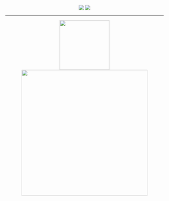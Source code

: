 <p align = "center">
  <a href = "mailto:riansouza0@gmail.com"><img src="https://img.shields.io/badge/-Gmail-%23333?style=for-the-badge&logo=gmail&logoColor=white" target="_blank"></a>
  <a href="https://www.linkedin.com/in/riansouza/" target="_blank"><img src="https://img.shields.io/badge/-LinkedIn-%230077B5?style=for-the-badge&logo=linkedin&logoColor=white" target="_blank"></a> 
 </p>

---
<p align = "center">
  <img height="158em" src="https://github-readme-stats.vercel.app/api/top-langs/?username=idkrian&layout=compact&langs_count=7&theme=dark"/>
  <img src = "https://github-readme-streak-stats.herokuapp.com?user=pr2tik1&theme=dark&hide_border=true" width = 400>
</p>

